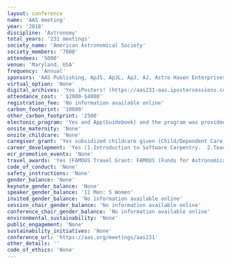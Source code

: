 ```yaml
---
layout: conference 
name: 'AAS meeting'
year: '2018'
discipline: 'Astronomy'
total_years: '231 meetings'
society_name: 'American Astronomical Society'
society_members: '7000'
attendees: '5000'
venue: 'Maryland, USA'
frequency: 'Annual'
sponsors: 'AAS Publishing, ApJS, ApJL, ApJ, AJ, Astro Haven Enterprises, AURA , Ball Aerospace, GMTO Corporation, Large Synoptic Survey Telescope, Northrop Grumman, SBIG Imaging System, Software Bisque Inc.(Contact: R. J. Smith), Teledyne Imaging Sensors, Thirty Meter Telescope – TMT, Universities Space Research Association'
virtual_option: 'None'
digital_archives: 'Yes iPosters! (https://aas231-aas.ipostersessions.com/Default.aspx?s=aas_2018_winter_gallery) and Planery talks only were also recorded (https://aas.org/meetings/aas231/videos)'
attendance_cost: ' $2000-$4000'
registration_fee: 'No information available online'
carbon_footprint: '10000'
other_carbon_footprint: '2500'
electonic_program: 'Yes and App(Guidebook) and the program was provided online on conference website.'
onsite_maternity: 'None'
onsite_childcare: 'None'
caregiver_grant: 'Yes subsidized childcare given (Child/Dependent Care Grants: The financial burden of child and adult dependent care affects the Society’s members. The impact can be so great that it often prevents attendance at meetings, especially for early career scientists or those at small institutions with limited funding. The AAS and its Divisions are committed to helping members with dependents attend meetings; therefore, members may apply for subsidized dependent care services during a meeting, for use either at the meeting location or at home.)'
career_development: 'Yes (1.Introduction to Software Carpentry.  2.Teaching Science Thought and Practice 3. Everyday Anti-Racism: Tools and Ideas to Combat Racism in Astronomy Departments and Organizations.  4.Teaching for Equity. 5.Committee on Sexual Orienation and Gender Minorities (SGMA) Meet&Greet)'
ecr_promotion_events: 'None'
travel_awards: 'Yes (FAMOUS Travel Grant: FAMOUS (Funds for Astronomical Meetings: Outreach to Underrepresented Scientists) travel grants are awarded at a level of up to $1,000 to attend a single AAS meeting, at which the awardee will present her or his research. Priority will be given to members of historically underrepresented groups, such as scientists at small colleges, minorities, non-traditional students, and veterans, among others. The funding will not cover the meeting registration fee, but is intended to offset expenses for travel, meals, and lodging. Recipients of FAMOUS grants may not apply again until three years have passed.)'
code_of_conduct: 'None'
safety_instructions: 'None'
gender_balance: 'None'
keynote_gender_balance: 'None'
speaker_gender_balance: '11 Men: 5 Women'
invited_gender_balance: 'No information available online'
session_chair_gender_balance: 'No information available online'
conference_chair_gender_balance: 'No information available online'
environmental_sustainability: 'None'
public_engagement: 'None'
sustainability_initiatives: 'None'
conference_url: 'https://aas.org/meetings/aas231'
other_details: ''
code_of_ethics: 'None'
---
```

